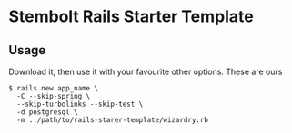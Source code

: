 # Stembolt Rails Starter Template

## Usage

Download it, then use it with your favourite other options. These are ours

```shell
$ rails new app_name \
  -C --skip-spring \
  --skip-turbolinks --skip-test \
  -d postgresql \
  -m ../path/to/rails-starer-template/wizardry.rb
```
